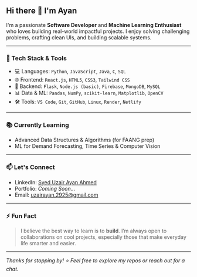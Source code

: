## Hi there 👋 I'm Ayan

I'm a passionate **Software Developer** and **Machine Learning Enthusiast** who loves building real-world impactful projects. I enjoy solving challenging problems, crafting clean UIs, and building scalable systems.

---

### 🚀 Tech Stack & Tools

- 💻 Languages: `Python`, `JavaScript`, `Java`, `C`, `SQL`
- 🌐 Frontend: `React.js`, `HTML5`, `CSS3`, `Tailwind CSS`
- 🔧 Backend: `Flask`, `Node.js (basic)`, `Firebase`, `MongoDB`, `MySQL`
- 📊 Data & ML: `Pandas`, `NumPy`, `scikit-learn`, `Matplotlib`, `OpenCV`
- 🛠 Tools: `VS Code`, `Git`, `GitHub`, `Linux`, `Render`, `Netlify`

---

### 📚 Currently Learning

- Advanced Data Structures & Algorithms (for FAANG prep)
- ML for Demand Forecasting, Time Series & Computer Vision

---

### 📫 Let's Connect

- LinkedIn: [Syed Uzair Ayan Ahmed](https://www.linkedin.com/in/syed-uzair-ayan-ahmed/)
- Portfolio: _Coming Soon..._
- Email: uzairayan.2925@gmail.com

---

### ⚡ Fun Fact

> I believe the best way to learn is to **build**. I’m always open to collaborations on cool projects, especially those that make everyday life smarter and easier.

---

_Thanks for stopping by! ⭐ Feel free to explore my repos or reach out for a chat._

